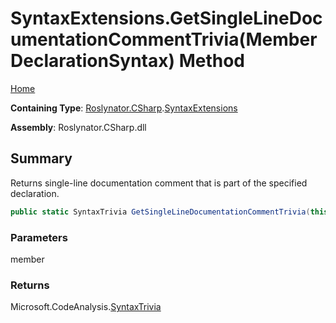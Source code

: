 # SyntaxExtensions\.GetSingleLineDocumentationCommentTrivia\(MemberDeclarationSyntax\) Method

[Home](../../../../README.md)

**Containing Type**: [Roslynator.CSharp](../../README.md)\.[SyntaxExtensions](../README.md)

**Assembly**: Roslynator\.CSharp\.dll

## Summary

Returns single\-line documentation comment that is part of the specified declaration\.

```csharp
public static SyntaxTrivia GetSingleLineDocumentationCommentTrivia(this MemberDeclarationSyntax member)
```

### Parameters

member



### Returns

Microsoft\.CodeAnalysis\.[SyntaxTrivia](https://docs.microsoft.com/en-us/dotnet/api/microsoft.codeanalysis.syntaxtrivia)

